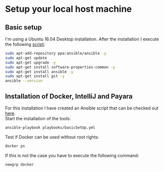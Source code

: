 # Setup your local host machine

## Basic setup
I'm using a Ubuntu 16.04 Desktop installation. After the installation I execute the following
[script](https://gist.github.com/robertBrem/2b382911e967692e240f):
```bash
sudo apt-add-repository ppa:ansible/ansible -y
sudo apt-get update
sudo apt-get upgrade -y
sudo apt-get install software-properties-common -y
sudo apt-get install ansible -y
sudo apt-get install git -y
ansible --version
```

## Installation of Docker, IntelliJ and Payara
For this installation I have created an Ansible script that can be checked out [here](https://github.com/robertBrem/Microservices_Ansible_Setup).  
Start the installation of the tools:
```bash
ansible-playbook playbooks/basicSetUp.yml
```
Test if Docker can be used without root rights:
```bash
docker ps
```
If this is not the case you have to execute the following command:
```bash
newgrp docker
```